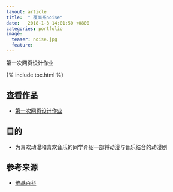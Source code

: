 ```yaml
---
layout: article
title:  " 覆面系noise"
date:   2018-1-3 14:01:50 +0800
categories: portfolio
image:
  teaser: noise.jpg
  feature: 
---
```

第一次网页设计作业

{% include toc.html %}

## [查看作品](https://YouYou-Chen.github.io/_posts/zuoyeyi)
* [第一次网页设计作业](https://YouYou-Chen.github.io/_posts/zuoyeyi)

## 目的
* 为喜欢动漫和喜欢音乐的同学介绍一部将动漫与音乐结合的动漫剧


## 参考来源
* [维基百科](https://baike.baidu.com/item/%E8%A6%86%E9%9D%A2%E7%B3%BBNOISE/14083288?fr=aladdin)

